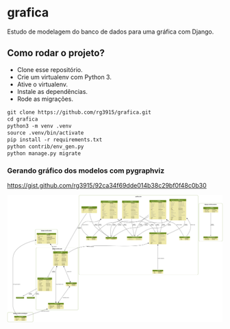 # grafica

Estudo de modelagem do banco de dados para uma gráfica com Django.


## Como rodar o projeto?

* Clone esse repositório.
* Crie um virtualenv com Python 3.
* Ative o virtualenv.
* Instale as dependências.
* Rode as migrações.

```
git clone https://github.com/rg3915/grafica.git
cd grafica
python3 -m venv .venv
source .venv/bin/activate
pip install -r requirements.txt
python contrib/env_gen.py
python manage.py migrate
```

### Gerando gráfico dos modelos com pygraphviz

https://gist.github.com/rg3915/92ca34f69dde014b38c29bf0f48c0b30



![img](https://raw.githubusercontent.com/rg3915/grafica/master/models.png)